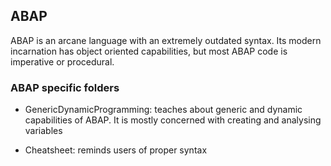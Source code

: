 ## ABAP

ABAP is an arcane language with an extremely outdated syntax. Its modern incarnation has object oriented
capabilities, but most ABAP code is imperative or procedural.

### ABAP specific folders

- GenericDynamicProgramming: teaches about generic and dynamic capabilities of ABAP. It is mostly concerned
with creating and analysing variables

- Cheatsheet: reminds users of proper syntax